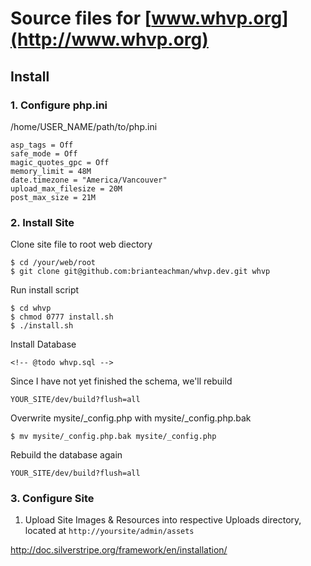 # Source files for [www.whvp.org](http://www.whvp.org)


## Install


### 1. Configure php.ini

/home/USER_NAME/path/to/php.ini

    asp_tags = Off
    safe_mode = Off
    magic_quotes_gpc = Off
    memory_limit = 48M
    date.timezone = "America/Vancouver" 
    upload_max_filesize = 20M
    post_max_size = 21M


### 2. Install Site


Clone site file to root web diectory

    $ cd /your/web/root
    $ git clone git@github.com:brianteachman/whvp.dev.git whvp

Run install script

    $ cd whvp
    $ chmod 0777 install.sh
    $ ./install.sh

Install Database

    <!-- @todo whvp.sql -->

Since I have not yet finished the schema, we'll rebuild

    YOUR_SITE/dev/build?flush=all

Overwrite mysite/_config.php with mysite/_config.php.bak
    
    $ mv mysite/_config.php.bak mysite/_config.php

Rebuild the database again

    YOUR_SITE/dev/build?flush=all


### 3. Configure Site

1. Upload Site Images & Resources into respective Uploads directory, located at `http://yoursite/admin/assets`



<http://doc.silverstripe.org/framework/en/installation/>